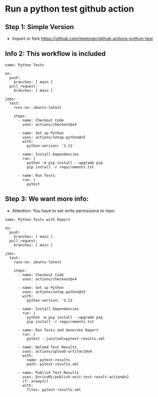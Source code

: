 # Run a python test github action 

## Step 1: Simple Version 

  * Import or fork  https://github.com/jmetzger/github-actions-python-test


## Info 2: This workflow is included 

```
name: Python Tests

on:
  push:
    branches: [ main ]
  pull_request:
    branches: [ main ]

jobs:
  test:
    runs-on: ubuntu-latest

    steps:
      - name: Checkout Code
        uses: actions/checkout@v4

      - name: Set up Python
        uses: actions/setup-python@v5
        with:
          python-version: '3.11'

      - name: Install Dependencies
        run: |
          python -m pip install --upgrade pip
          pip install -r requirements.txt

      - name: Run Tests
        run: |
          pytest
```



## Step 3: We want more info: 

  * Attention: You have to set write permssions to repo 

```
name: Python Tests with Report

on:
  push:
    branches: [ main ]
  pull_request:
    branches: [ main ]

jobs:
  test:
    runs-on: ubuntu-latest

    steps:
      - name: Checkout Code
        uses: actions/checkout@v4

      - name: Set up Python
        uses: actions/setup-python@v5
        with:
          python-version: '3.11'

      - name: Install Dependencies
        run: |
          python -m pip install --upgrade pip
          pip install -r requirements.txt

      - name: Run Tests and Generate Report
        run: |
          pytest --junitxml=pytest-results.xml

      - name: Upload Test Results
        uses: actions/upload-artifact@v4
        with:
          name: pytest-results
          path: pytest-results.xml

      - name: Publish Test Results
        uses: EnricoMi/publish-unit-test-result-action@v2
        if: always()
        with:
          files: pytest-results.xml
```
